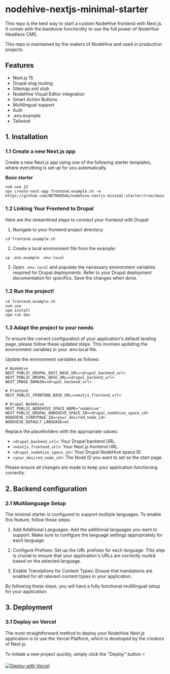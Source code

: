 # nodehive-nextjs-minimal-starter

This repo is the best way to start a custom NodeHive frontend with Next.js. It comes with the barebone functionlity to use the full power of NodeHive Headless CMS.

This repo is maintained by the makers of NodeHive and used in production projects.

## Features

- Next.js 15
- Drupal slug routing
- Sitemap.xml stub
- NodeHive Visual Editor integration
- Smart Action Buttons
- Multilingual support
- Auth
- .env.example
- Tailwind

## 1. Installation

### 1.1 Create a new Next.js app

Create a new Next.js app using one of the following starter templates, where everything is set up for you automatically.

**Basic starter**

```
nvm use 22
npx create-next-app frontend.example.ch -e https://github.com/NETNODEAG/nodehive-nextjs-minimal-starter/tree/main
```

### 1.2 Linking Your Frontend to Drupal

Here are the streamlined steps to connect your frontend with Drupal:

1. Navigate to your frontend project directory:

```
cd frontend.example.ch
```

2. Create a local environment file from the example:

```
cp .env.example .env.local
```

3. Open `.env.local` and populate the necessary environment variables required for Drupal deployments. Refer to your Drupal deployment documentation for specifics. Save the changes when done.

### 1.2 Run the project!

```
cd frontend.example.ch
nvm use
npm install
npm run dev
```

### 1.3 Adapt the project to your needs

To ensure the correct configuration of your application's default landing page, please follow these updated steps. This involves updating the environment variables in your .env.local file.

Update the environment variables as follows:

```
# NodeHive
NEXT_PUBLIC_DRUPAL_REST_BASE_URL=<drupal_backend_url>
NEXT_PUBLIC_DRUPAL_BASE_URL=<drupal_backend_url>
NEXT_IMAGE_DOMAIN=<drupal_backend_url>

# Frontend
NEXT_PUBLIC_FRONTEND_BASE_URL=<nextjs_frontend_url>

# Drupal NodeHive
NEXT_PUBLIC_NODEHIVE_SPACE_NAME="nodehive"
NEXT_PUBLIC_DRUPAL_NODEHIVE_SPACE_ID=<drupal_nodehive_space_id>
NODEHIVE_STARTPAGE_ID=<your_desired_node_id>
NODEHIVE_DEFAULT_LANGUAGE=en
```

Replace the placeholders with the appropriate values:

- `<drupal_backend_url>`: Your Drupal backend URL.
- `<nextjs_frontend_url>`: Your Next.js frontend URL.
- `<drupal_nodehive_space_id>`: Your Drupal NodeHive space ID.
- `<your_desired_node_id>`: The Node ID you want to set as the start page.

Please ensure all changes are made to keep your application functioning correctly.

## 2. Backend configuration

### 2.1 Multilanguage Setup

The minimal starter is configured to support multiple languages. To enable this feature, follow these steps:

1. Add Additional Languages: Add the additional languages you want to support. Make sure to configure the language settings appropriately for each language.

2. Configure Prefixes: Set up the URL prefixes for each language. This step is crucial to ensure that your application's URLs are correctly routed based on the selected language.

3. Enable Translations for Content Types: Ensure that translations are enabled for all relevant content types in your application.

By following these steps, you will have a fully functional multilingual setup for your application.

## 3. Deployment

### 3.1 Deploy on Vercel

The most straightforward method to deploy your NodeHive Next.js application is to use the Vercel Platform, which is developed by the creators of Next.js.

To initiate a new project quickly, simply click the "Deploy" button ⚡️

[![Deploy with Vercel](https://vercel.com/button)](https://vercel.com/new/clone?repository-url=https%3A%2F%2Fgithub.com%2FNETNODEAG%2Fnodehive-nextjs-starter&env=NEXT_PUBLIC_DRUPAL_REST_BASE_URL,NEXT_PUBLIC_DRUPAL_BASE_URL,NEXT_IMAGE_DOMAIN,NEXT_PUBLIC_FRONTEND_BASE_URL,NEXT_PUBLIC_COOKIE_USER,NEXT_PUBLIC_COOKIE_USER_TOKEN,NEXT_PUBLIC_DRUPAL_NODEHIVE_SPACE_ID,NODEHIVE_STARTPAGE_SLUG,NODEHIVE_DEFAULT_LANGUAGE&project-name=nodehive-nextjs-starter&repository-name=nodehive-nextjs-starter&redirect-url=https%3A%2F%2Fdocs.nodehive.com&demo-title=nodehive-nextjs-starter&demo-description=Official%20NodeHive%20NextJS%20Starter%20Template&demo-url=https%3A%2F%2Fnodehive-nextjs-starter.vercel.app)
